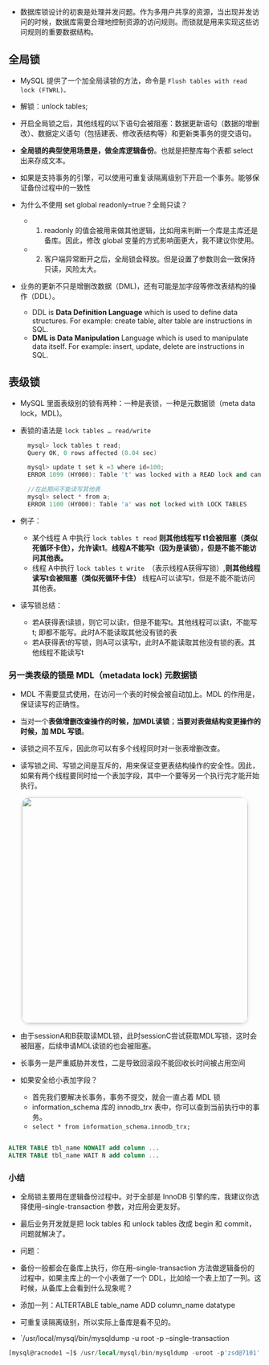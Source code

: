 - 数据库锁设计的初衷是处理并发问题。作为多用户共享的资源，当出现并发访问的时候，数据库需要合理地控制资源的访问规则。而锁就是用来实现这些访问规则的重要数据结构。





## 全局锁

- MySQL 提供了一个加全局读锁的方法，命令是 `Flush tables with read lock (FTWRL)。` 
- 解锁：unlock tables;
- 开启全局锁之后，其他线程的以下语句会被阻塞：数据更新语句（数据的增删改）、数据定义语句（包括建表、修改表结构等）和更新类事务的提交语句。

- **全局锁的典型使用场景是，做全库逻辑备份**。也就是把整库每个表都 select 出来存成文本。



- 如果是支持事务的引擎，可以使用可重复读隔离级别下开启一个事务。能够保证备份过程中的一致性


- 为什么不使用 set global readonly=true？全局只读？
  - 1. readonly 的值会被用来做其他逻辑，比如用来判断一个库是主库还是备库。因此，修改 global 变量的方式影响面更大，我不建议你使用。
  - 2. 客户端异常断开之后，全局锁会释放。但是设置了参数则会一致保持只读，风险太大。


- 业务的更新不只是增删改数据（DML)，还有可能是加字段等修改表结构的操作（DDL）。
  - DDL is **Data Definition Language** which is used to define data structures. For example: create table, alter table are instructions in SQL. 
  - **DML is Data Manipulation** Language which is used to manipulate data itself. For example: insert, update, delete are instructions in SQL.


## 表级锁
- MySQL 里面表级别的锁有两种：一种是表锁，一种是元数据锁（meta data lock，MDL)。
- 表锁的语法是 `lock tables … read/write`
  ```cpp
    mysql> lock tables t read;
    Query OK, 0 rows affected (0.04 sec)

    mysql> update t set k =3 where id=100;
    ERROR 1099 (HY000): Table 't' was locked with a READ lock and can't be updated

    //在此期间不能读写其他表
    mysql> select * from a;
    ERROR 1100 (HY000): Table 'a' was not locked with LOCK TABLES
    ```
- 例子：
    - 某个线程 A 中执行 `lock tables t read` **则其他线程写 t1会被阻塞（类似死循环卡住），允许读t1**。**线程A不能写t（因为是读锁），但是不能不能访问其他表。**
    - 线程 A中执行 `lock tables t write `（表示线程A获得写锁）,**则其他线程读写t会被阻塞（类似死循环卡住）**
   线程A可以读写t，但是不能不能访问其他表。

- 读写锁总结：
    - 若A获得表t读锁，则它可以读t，但是不能写t。其他线程可以读t，不能写t; 即都不能写。此时A不能读取其他没有锁的表
    - 若A获得表t的写锁，则A可以读写t，此时A不能读取其他没有锁的表。其他线程不能读写t



### 另一类表级的锁是 MDL（metadata lock) 元数据锁
- MDL 不需要显式使用，在访问一个表的时候会被自动加上。MDL 的作用是，保证读写的正确性。

- 当对一个**表做增删改查操作的时候，加MDL读锁**；**当要对表做结构变更操作的时候，加 MDL 写锁**。

- 读锁之间不互斥，因此你可以有多个线程同时对一张表增删改查。
- 读写锁之间、写锁之间是互斥的，用来保证变更表结构操作的安全性。因此，如果有两个线程要同时给一个表加字段，其中一个要等另一个执行完才能开始执行。


<center>
    <img style="border-radius: 1.125em;
    box-shadow: 0 2px 4px 0 rgba(34,36,38,.12),0 2px 10px 0 rgba(34,36,38,.08);"
    src=img/2021-07-17-15-26-41.png
width=450px>
</center>

- 由于sessionA和B获取读MDL锁，此时sessionC尝试获取MDL写锁，这时会被阻塞，后续申请MDL读锁的也会被阻塞。
- 长事务一是严重威胁并发性，二是导致回滚段不能回收长时间被占用空间

- 如果安全给小表加字段？
    - 首先我们要解决长事务，事务不提交，就会一直占着 MDL 锁
    - information_schema 库的 innodb_trx 表中，你可以查到当前执行中的事务。
    - `select * from information_schema.innodb_trx;`

```sql

ALTER TABLE tbl_name NOWAIT add column ...
ALTER TABLE tbl_name WAIT N add column ... 
```



### 小结
- 全局锁主要用在逻辑备份过程中。对于全部是 InnoDB 引擎的库，我建议你选择使用–single-transaction 参数，对应用会更友好。

- 最后业务开发就是把 lock tables 和 unlock tables 改成 begin 和 commit，问题就解决了。

- 问题：
 - 备份一般都会在备库上执行，你在用–single-transaction 方法做逻辑备份的过程中，如果主库上的一个小表做了一个 DDL，比如给一个表上加了一列。这时候，从备库上会看到什么现象呢？
 - 添加一列：ALTERTABLE table_name ADD column_name datatype
 - 可重复读隔离级别，所以实际上备库是看不见的。


 - `/usr/local/mysql/bin/mysqldump -u root -p –single-transaction
 ```sql
[mysql@racnode1 ~]$ /usr/local/mysql/bin/mysqldump -uroot -p'zsd@7101' -S /data/mysqldata/3306/mysql.sock --single-transaction --default-character-set=utf8 zdemo student > /tmp/studentbackup.sql
 ```